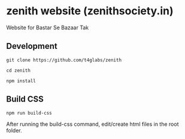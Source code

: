 # zenith website (zenithsociety.in)
Website for Bastar Se Bazaar Tak

## Development

`git clone https://github.com/t4glabs/zenith`

`cd zenith`

`npm install`

## Build CSS

`npm run build-css`

After running the build-css command, edit/create html files in the root folder.